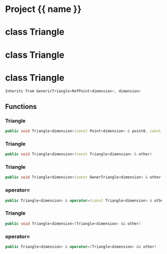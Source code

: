 <script setup>
import {useRoute} from 'vitepress'
const {path} = useRoute()
const tokens = path.split('/')
const words = tokens[2].split('-');
for (let i = 0; i < words.length; i++) {
    words[i] = words[i].charAt(0).toUpperCase() + words[i].slice(1);
    words[i] = words[i].replace('geode', 'Geode')
}
const name = words.join('-');
</script>
# Project {{ name }}

# class Triangle

# class Triangle

# class Triangle


```cpp
Inherits from GenericTriangle<RefPoint<dimension>, dimension>
```



## Functions

### Triangle

```cpp
public void Triangle<dimension>(const Point<dimension> & point0, const Point<dimension> & point1, const Point<dimension> & point2)
```


### Triangle

```cpp
public void Triangle<dimension>(const Triangle<dimension> & other)
```


### Triangle

```cpp
public void Triangle<dimension>(const OwnerTriangle<dimension> & other)
```


### operator=

```cpp
public Triangle<dimension> & operator=(const Triangle<dimension> & other)
```


### Triangle

```cpp
public void Triangle<dimension>(Triangle<dimension> && other)
```


### operator=

```cpp
public Triangle<dimension> & operator=(Triangle<dimension> && other)
```




